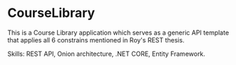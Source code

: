 # CourseLibrary
This is a Course Library application which serves as a generic API template that applies all 6 constrains mentioned in Roy's REST thesis.

Skills: REST API, Onion architecture, .NET CORE, Entity Framework.
